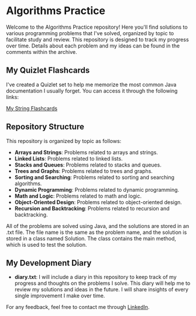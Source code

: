 # Algorithms Practice

Welcome to the Algorithms Practice repository! Here you'll find solutions to various programming problems that I've solved, organized by topic to facilitate study and review. This repository is designed to track my progress over time. Details about each problem and my ideas can be found in the comments within the archive.

## My Quizlet Flashcards 
I've created a Quizlet set to help me memorize the most common Java documentation I usually forget. You can access it through the following links:

[My String Flashcards](https://quizlet.com/br/931067527/strings-flash-cards/?i=4bshil&x=1jqt)


## Repository Structure

This repository is organized by topic as follows:

- **Arrays and Strings**: Problems related to arrays and strings.
- **Linked Lists**: Problems related to linked lists.
- **Stacks and Queues**: Problems related to stacks and queues.
- **Trees and Graphs**: Problems related to trees and graphs.
- **Sorting and Searching**: Problems related to sorting and searching algorithms.
- **Dynamic Programming**: Problems related to dynamic programming.
- **Math and Logic**: Problems related to math and logic.
- **Object-Oriented Design**: Problems related to object-oriented design.
- **Recursion and Backtracking**: Problems related to recursion and backtracking.

All of the problems are solved using Java, and the solutions are stored in an .txt file. The file name is the same as the problem name, and the solution is stored in a class named Solution. The class contains the main method, which is used to test the solution.

## My Development Diary
- **diary.txt**: I will include a diary in this repository to keep track of my progress and thoughts on the problems I solve. This diary will help me to review my solutions and ideas in the future. I will share insights of every single improvement I make over time.


For any feedback, feel free to contact me through [LinkedIn](https://www.linkedin.com/in/henriquemarchiori/).
